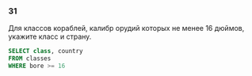 ### 31
Для классов кораблей, калибр орудий которых не менее 16 дюймов, укажите класс и страну.

```sql
SELECT class, country
FROM classes
WHERE bore >= 16
```

